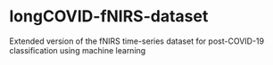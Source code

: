 # longCOVID-fNIRS-dataset
Extended version of the fNIRS time-series dataset for post-COVID-19 classification using machine learning

